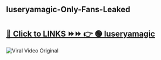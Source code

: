 
 ## luseryamagic-Only-Fans-Leaked

# <h2><a href="https://clipsfans.com/luseryamagic&ref=git">🔗 Click to LINKS ⏩⏩ 👉 🟢 luseryamagic </a></h2>

<a href="https://clipsfans.com/luseryamagic&ref=git" rel="nofollow" data-target="animated-image.originalLink"><img src="https://i.ibb.co.com/xMMVF88/686577567.gif" alt="Viral Video Original" style="max-width: 100%; display: inline-block;" data-target="animated-image.originalImage"></a>
